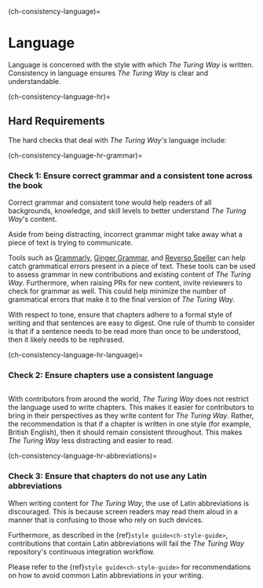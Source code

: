 (ch-consistency-language)=
# Language

Language is concerned with the style with which _The Turing Way_ is written.
Consistency in language ensures _The Turing Way_ is clear and understandable.

(ch-consistency-language-hr)=
## Hard Requirements

The hard checks that deal with _The Turing Way's_ language include: 

(ch-consistency-language-hr-grammar)=
### Check 1: Ensure correct grammar and a consistent tone across the book

Correct grammar and consistent tone would help readers of all backgrounds, knowledge, and skill levels to better understand _The Turing Way_'s content.

Aside from being distracting, incorrect grammar might take away what a piece of text is trying to communicate.

Tools such as [Grammarly](www.grammarly.com), [Ginger Grammar](https://www.gingersoftware.com/grammarcheck), and [Reverso Speller](https://www.reverso.net/spell-checker/english-spelling-grammar/) can help catch grammatical errors present in a piece of text. 
These tools can be used to assess grammar in new contributions and existing content of _The Turing Way_.
Furthermore, when raising PRs for new content, invite reviewers to check for grammar as well.
This could help minimize the number of grammatical errors that make it to the final version of _The Turing Way_.

With respect to tone, ensure that chapters adhere to a formal style of writing and that sentences are easy to digest.
One rule of thumb to consider is that if a sentence needs to be read more than once to be understood, then it likely needs to be rephrased.

(ch-consistency-language-hr-language)=
### Check 2: Ensure chapters use a consistent language

```{note} Language, in this context, refers to the American and British variants of the English language.
```

With contributors from around the world, _The Turing Way_ does not restrict the language used to write chapters.
This makes it easier for contributors to bring in their perspectives as they write content for _The Turing Way_.
Rather, the recommendation is that if a chapter is written in one style (for example, British English), then it should remain consistent throughout. 
This makes _The Turing Way_ less distracting and easier to read.

(ch-consistency-language-hr-abbreviations)=
### Check 3: Ensure that chapters do not use any Latin abbreviations

When writing content for _The Turing Way_, the use of Latin abbreviations is discouraged. 
This is because screen readers may read them aloud in a manner that is confusing to those who rely on such devices.

Furthermore, as described in the {ref}`style guide<ch-style-guide>`, contributions that contain Latin abbreviations will fail the _The Turing Way_ repository's continuous integration workflow.

Please refer to the {ref}`style guide<ch-style-guide>` for recommendations on how to avoid common Latin abbreviations in your writing.
